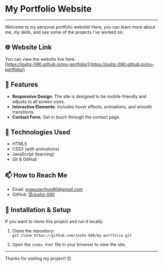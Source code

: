 # My Portfolio Website
---
Welcome to my personal portfolio website! Here, you can learn more about me, my skills, and see some of the projects I’ve worked on.

## 🌐 Website Link

You can view the website live here:  
[https://joshz-090.github.io/my-portfolio/](https://joshz-090.github.io/my-portfolio/)

## 🚀 Features

- **Responsive Design**: The site is designed to be mobile-friendly and adjusts to all screen sizes.
- **Interactive Elements**: Includes hover effects, animations, and smooth transitions.
- **Contact Form**: Get in touch through the contact page.

## 🧠 Technologies Used

- HTML5
- CSS3 (with animations)
- JavaScript (learning)
- Git & GitHub

## 📫 How to Reach Me

- Email: *eyasuzerihun80@gmail.com*
- GitHub: [@Joshz-090](https://github.com/Joshz-090)

## 🔧 Installation & Setup

If you want to clone this project and run it locally:

1. Clone the repository:  
   `git clone https://github.com/Joshz-090/my-portfolio.git`

2. Open the `index.html` file in your browser to view the site.

---

Thanks for visiting my project! 😊
